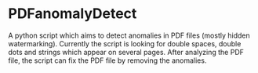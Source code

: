 # PDFanomalyDetect
A python script which aims to detect anomalies in PDF files (mostly hidden watermarking).
Currently the script is looking for double spaces, double dots and strings which appear on several pages. 
After analyzing the PDF file, the script can fix the PDF file by removing the anomalies.
